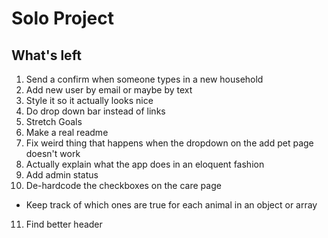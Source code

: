 # Solo Project

## What's left

1. Send a confirm when someone types in a new household
2. Add new user by email or maybe by text
3. Style it so it actually looks nice
4. Do drop down bar instead of links
5. Stretch Goals
6. Make a real readme
7. Fix weird thing that happens when the dropdown on the add pet page doesn't work
8. Actually explain what the app does in an eloquent fashion
9. Add admin status
10. De-hardcode the checkboxes on the care page
  * Keep track of which ones are true for each animal in an object or array
11. Find better header
